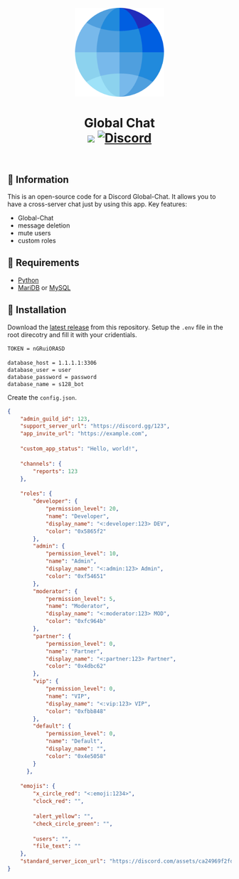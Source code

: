 <p align="center"><img src="https://raw.githubusercontent.com/Blackstonecoden/global-chat/refs/heads/main/images/logo.png" alt="Global Chat Logo" width="200"></p>
<h1 align="center">Global Chat<br>
	<a href="https://github.com/Blackstonecoden/global-chat"><img src="https://img.shields.io/github/stars/blackstonecoden/global-chat"></a>
	<a href="https://discord.gg/FVQxgBysA7"><img src="https://img.shields.io/discord/1201557790758551574?color=5865f2&label=Discord&style=flat" alt="Discord"></a>
	<br><br>
</h1>

## 📌 Information
This is an open-source code for a Discord Global-Chat. It allows you to have a cross-server chat just by using this app. 
Key features:
- Global-Chat
- message deletion
- mute users
- custom roles

## 🔌 Requirements
- [Python](https://www.python.org/)
- [MariDB](https://mariadb.org/) or [MySQL](https://www.mysql.com/)

## 🔧 Installation
Download the [latest release](https://github.com/Blackstonecoden/global-chat/releases/latest) from this repository. Setup the `.env` file in the root direcotry and fill it with your cridentials.
```env
TOKEN = nGRuiORASD

database_host = 1.1.1.1:3306
database_user = user
database_password = password
database_name = s128_bot
```
Create the `config.json`.
```json
{
    "admin_guild_id": 123,
    "support_server_url": "https://discord.gg/123",
    "app_invite_url": "https://example.com",

    "custom_app_status": "Hello, world!",

    "channels": {
        "reports": 123
    },

    "roles": {
        "developer": {
            "permission_level": 20,
            "name": "Developer",
            "display_name": "<:developer:123> DEV",
            "color": "0x5865f2"
        },
        "admin": {
            "permission_level": 10,
            "name": "Admin",
            "display_name": "<:admin:123> Admin",
            "color": "0xf54651"
        },
        "moderator": {
            "permission_level": 5,
            "name": "Moderator",
            "display_name": "<:moderator:123> MOD",
            "color": "0xfc964b"
        },
        "partner": {
            "permission_level": 0,
            "name": "Partner",
            "display_name": "<:partner:123> Partner",
            "color": "0x4dbc62"
        },
        "vip": {
            "permission_level": 0,
            "name": "VIP",
            "display_name": "<:vip:123> VIP",
            "color": "0xfbb848"
        },
        "default": {
            "permission_level": 0,
            "name": "Default",
            "display_name": "",
            "color": "0x4e5058"
        }
      },
    
    "emojis": {
        "x_circle_red": "<:emoji:1234>",
        "clock_red": "",

        "alert_yellow": "",
        "check_circle_green": "",

        "users": "",
        "file_text": ""
    },
    "standard_server_icon_url": "https://discord.com/assets/ca24969f2fd7a9fb03d5.png"
}
```